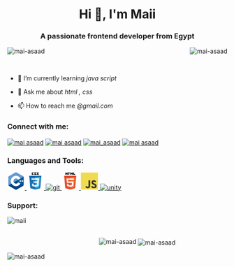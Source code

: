 <h1 align="center">Hi 👋, I'm Maii</h1>
<h3 align="center">A passionate frontend developer from Egypt</h3>
<p> <img align="right"
            src="https://media4.giphy.com/media/2IudUHdI075HL02Pkk/200.webp?cid=ecf05e4796hgvasvp0mcfpocti23fzqd5jdfenyxqtjk7w5e&ep=v1_gifs_search&rid=200.webp&ct=g"
            alt="mai-asaad" /> </p>
<p align="left"> <img src="https://komarev.com/ghpvc/?username=mai-asaad&label=Profile%20views&color=0e75b6&style=flat" alt="mai-asaad" /> </p>

<p align="left"> <a href="https://twitter.com/" target="blank"><img src="https://img.shields.io/twitter/follow/?logo=twitter&style=for-the-badge" alt="" /></a> </p>

- 🌱 I’m currently learning *java script*

- 💬 Ask me about *html , css*

- 📫 How to reach me *@gmail.com*

<h3 align="left">Connect with me:</h3>
<p align="left">
<a href="https://linkedin.com/in/mai asaad" target="blank"><img align="center" src="https://raw.githubusercontent.com/rahuldkjain/github-profile-readme-generator/master/src/images/icons/Social/linked-in-alt.svg" alt="mai asaad" height="30" width="40" /></a>
<a href="https://fb.com/mai asaad" target="blank"><img align="center" src="https://raw.githubusercontent.com/rahuldkjain/github-profile-readme-generator/master/src/images/icons/Social/facebook.svg" alt="mai asaad" height="30" width="40" /></a>
<a href="https://instagram.com/mai_asaad" target="blank"><img align="center" src="https://raw.githubusercontent.com/rahuldkjain/github-profile-readme-generator/master/src/images/icons/Social/instagram.svg" alt="mai_asaad" height="30" width="40" /></a>
<a href="https://www.youtube.com/c/mai asaad" target="blank"><img align="center" src="https://raw.githubusercontent.com/rahuldkjain/github-profile-readme-generator/master/src/images/icons/Social/youtube.svg" alt="mai asaad" height="30" width="40" /></a>
</p>

<h3 align="left">Languages and Tools:</h3>
<p align="left"> <a href="https://www.w3schools.com/cpp/" target="_blank" rel="noreferrer"> <img src="https://raw.githubusercontent.com/devicons/devicon/master/icons/cplusplus/cplusplus-original.svg" alt="cplusplus" width="40" height="40"/> </a> <a href="https://www.w3schools.com/css/" target="_blank" rel="noreferrer"> <img src="https://raw.githubusercontent.com/devicons/devicon/master/icons/css3/css3-original-wordmark.svg" alt="css3" width="40" height="40"/> </a> <a href="https://git-scm.com/" target="_blank" rel="noreferrer"> <img src="https://www.vectorlogo.zone/logos/git-scm/git-scm-icon.svg" alt="git" width="40" height="40"/> </a> <a href="https://www.w3.org/html/" target="_blank" rel="noreferrer"> <img src="https://raw.githubusercontent.com/devicons/devicon/master/icons/html5/html5-original-wordmark.svg" alt="html5" width="40" height="40"/> </a> <a href="https://developer.mozilla.org/en-US/docs/Web/JavaScript" target="_blank" rel="noreferrer"> <img src="https://raw.githubusercontent.com/devicons/devicon/master/icons/javascript/javascript-original.svg" alt="javascript" width="40" height="40"/> </a> <a href="https://unity.com/" target="_blank" rel="noreferrer"> <img src="https://www.vectorlogo.zone/logos/unity3d/unity3d-icon.svg" alt="unity" width="40" height="40"/> </a> </p>

<h3 align="left">Support:</h3>
<p><a href="https://ko-fi.com/maii"> <img align="left" src="https://cdn.ko-fi.com/cdn/kofi3.png?v=3" height="50" width="210" alt="maii" /></a></p><br><br>

<p><img align="left" src="https://github-readme-stats.vercel.app/api/top-langs?username=mai-asaad&show_icons=true&locale=en&layout=compact" alt="mai-asaad" /></p>

<p>&nbsp;<img align="center" src="https://github-readme-stats.vercel.app/api?username=mai-asaad&show_icons=true&locale=en" alt="mai-asaad" /></p>

<p><img align="center" src="https://github-readme-streak-stats.herokuapp.com/?user=mai-asaad&" alt="mai-asaad" /></p>
